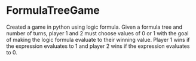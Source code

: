 # FormulaTreeGame

Created a game in python using logic formula. Given a formula tree and number of turns, player 1 and 2 must choose values of 0 or 1 with the goal of making the
logic formula evaluate to their winning value. Player 1 wins if the expression evaluates to 1 and player 2 wins if the expression evaluates to 0.
